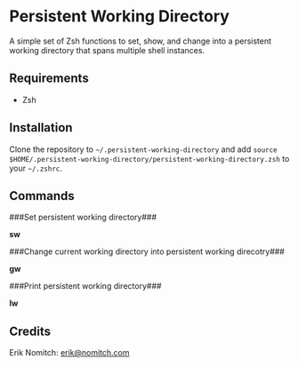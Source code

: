 Persistent Working Directory
============================
A simple set of Zsh functions to set, show, and change into a persistent working directory that spans multiple shell instances.

Requirements
------------
* Zsh

Installation
------------
Clone the repository to `~/.persistent-working-directory` and add `source $HOME/.persistent-working-directory/persistent-working-directory.zsh` to your `~/.zshrc`.

Commands
--------

###Set persistent working directory###

**sw**

###Change current working directory into persistent working direcotry###

**gw**

###Print persistent working directory###

**lw**

Credits
-------
Erik Nomitch: erik@nomitch.com
